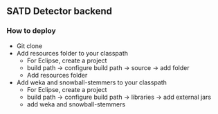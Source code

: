 ## SATD Detector backend
### How to deploy
- Git clone
- Add resources folder to your classpath
    - For Eclipse, create a project
    - build path -> configure build path -> source -> add folder
    - Add resources folder
- Add weka and snowball-stemmers to your classpath
    - For Eclipse, create a project
    - build path -> configure build path -> libraries -> add external jars
    - add weka and snowball-stemmers




